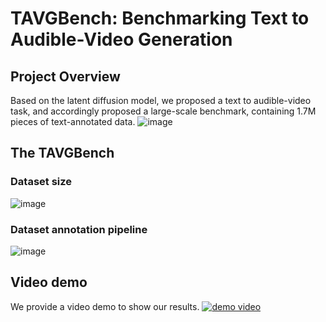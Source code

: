 # TAVGBench: Benchmarking Text to Audible-Video Generation

## Project Overview
Based on the latent diffusion model, we proposed a text to audible-video task, and accordingly proposed a large-scale benchmark, containing 1.7M pieces of text-annotated data.
![image](https://github.com/OpenNLPLab/TAVGBench/assets/38381312/8b15d0f1-a609-4118-a32f-8a29ca12a5f6)

## The TAVGBench
### Dataset size
![image](https://github.com/OpenNLPLab/TAVGBench/assets/38381312/ee425f68-354e-4588-99ef-9c59ed2ae4ad)
### Dataset annotation pipeline
![image](https://github.com/OpenNLPLab/TAVGBench/assets/38381312/b171ffc7-5eaa-4f32-bcaf-057bdb1d979d)

## Video demo
We provide a video demo to show our results.
[![demo video](https://res.cloudinary.com/marcomontalbano/image/upload/v1713853966/video_to_markdown/images/youtube--VAIvy0Qk7eY-c05b58ac6eb4c4700831b2b3070cd403.jpg)](https://youtu.be/VAIvy0Qk7eY "demo video")

